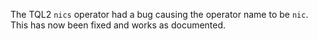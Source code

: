 The TQL2 `nics` operator had a bug causing the operator name to be `nic`.
This has now been fixed and works as documented.
